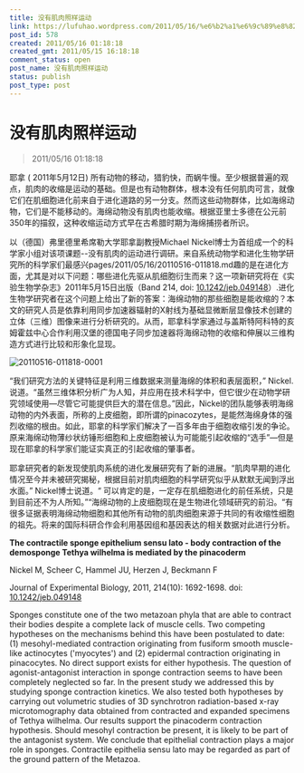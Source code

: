 ```yaml
---
title: 没有肌肉照样运动
link: https://lufuhao.wordpress.com/2011/05/16/%e6%b2%a1%e6%9c%89%e8%82%8c%e8%82%89%e7%85%a7%e6%a0%b7%e8%bf%90%e5%8a%a8/
post_id: 578
created: 2011/05/16 01:18:18
created_gmt: 2011/05/15 16:18:18
comment_status: open
post_name: 没有肌肉照样运动
status: publish
post_type: post
---
```


# 没有肌肉照样运动

> 2011/05/16 01:18:18

 

耶拿 ( 2011年5月12日) 所有动物的移动，猎豹快，而蜗牛慢。至少根据普遍的观点，肌肉的收缩是运动的基础。但是也有动物群体，根本没有任何肌肉可言，就像它们在肌细胞进化前来自于进化道路的另一分支。然而这些动物群体，比如海绵动物，它们是不能移动的。海绵动物没有肌肉也能收缩。根据亚里士多德在公元前350年的描叙，这种收缩运动方式早在古希腊时期为海绵捕捞者所识。

以（德国）弗里德里希席勒大学耶拿副教授Michael Nickel博士为首组成一个的科学家小组对该项课题--没有肌肉的运动进行调研。来自系统动物学和进化生物学研究所的科学家们最感兴pages/2011/05/16/20110516-011818.md趣的是在进化方面，尤其是对以下问题：哪些进化先驱从肌细胞衍生而来？这一项新研究将在《实验生物学杂志》2011年5月15日出版（Band 214, doi: [10.1242/jeb.049148](http://doi.org/10.1242/jeb.049148)）.进化生物学研究者在这个问题上给出了新的答案：海绵动物的那些细胞是能收缩的？本文的研究人员是依靠利用同步加速器辐射的X射线为基础显微断层显像技术创建的立体（三维）图像来进行分析研究的。从而，耶拿科学家通过与盖斯特阿科特的亥姆霍兹中心合作利用汉堡的德国电子同步加速器将海绵动物的收缩和伸展以三维构造方式进行比较和形象化显现。

![20110516-011818-0001](/assets/images/20110516-011818-0001.jpg)

“我们研究方法的关键特征是利用三维数据来测量海绵的体积和表层面积，” Nickel.说道。“虽然三维体积分析广为人知，并应用在技术科学中，但它很少在动物学研究领域使用—尽管它可能提供巨大的潜在信息。”因此，Nickel的团队能够表明海绵动物的内外表面，所称的上皮细胞，即所谓的pinacozytes，是能然海绵身体的强烈收缩的根由。如此，耶拿的科学家们解决了一百多年由于细胞收缩引发的争论。原来海绵动物薄纱状纺锤形细胞和上皮细胞被认为可能能引起收缩的“选手”—但是现在耶拿的科学家们能证实真正的引起收缩的肇事者。

耶拿研究者的新发现使肌肉系统的进化发展研究有了新的进展。“肌肉早期的进化情况至今并未被研究揭秘，根据目前对肌肉细胞的科学研究似乎从默默无闻到浮出水面。” Nickel博士说道。“ 可以肯定的是，一定存在肌细胞进化的前任系统，只是到目前还不为人所知。”“海绵动物的上皮细胞现在是生物进化领域研究的前沿。“有很多证据表明海绵动物细胞和其他所有动物的肌肉细胞来源于共同的有收缩性细胞的祖先。将来的国际科研合作会利用基因组和基因表达的相关数据对此进行分析。 

**The contractile sponge epithelium sensu lato - body contraction of the demosponge Tethya wilhelma is mediated by the pinacoderm**

Nickel M, Scheer C, Hammel JU, Herzen J, Beckmann F 

Journal of Experimental Biology,  2011, 214(10): 1692-1698. doi: [10.1242/jeb.049148 ](http://doi.org/10.1242/jeb.049148 )

Sponges constitute one of the two metazoan phyla that are able to contract their bodies despite a complete lack of muscle cells. Two competing hypotheses on the mechanisms behind this have been postulated to date: (1) mesohyl-mediated contraction originating from fusiform smooth muscle-like actinocytes ('myocytes') and (2) epidermal contraction originating in pinacocytes. No direct support exists for either hypothesis. The question of agonist-antagonist interaction in sponge contraction seems to have been completely neglected so far. In the present study we addressed this by studying sponge contraction kinetics. We also tested both hypotheses by carrying out volumetric studies of 3D synchrotron radiation-based x-ray microtomography data obtained from contracted and expanded specimens of Tethya wilhelma. Our results support the pinacoderm contraction hypothesis. Should mesohyl contraction be present, it is likely to be part of the antagonist system. We conclude that epithelial contraction plays a major role in sponges. Contractile epithelia sensu lato may be regarded as part of the ground pattern of the Metazoa.
